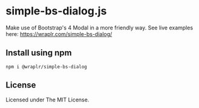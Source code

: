 # simple-bs-dialog.js

Make use of Bootstrap's 4 Modal in a more friendly way.
See live examples here: <a href="https://wraplr.com/simple-bs-dialog/">https://wraplr.com/simple-bs-dialog/</a>

## Install using npm

```
npm i @wraplr/simple-bs-dialog
```

## License

Licensed under The MIT License.
